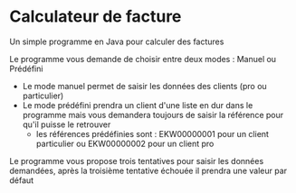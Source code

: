 # Calculateur de facture
Un simple programme en Java pour calculer des factures

Le programme vous demande de choisir entre deux modes : Manuel ou Prédéfini
  - Le mode manuel permet de saisir les données des clients (pro ou particulier)
  - Le mode prédéfini prendra un client d'une liste en dur dans le programme mais vous demandera toujours de saisir la référence pour qu'il puisse le retrouver
    - les références prédéfinies sont : EKW00000001 pour un client particulier ou EKW00000002 pour un client pro
  
Le programme vous propose trois tentatives pour saisir les données demandées, après la troisième tentative échouée il prendra une valeur par défaut
